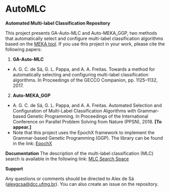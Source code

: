 # AutoMLC
**Automated Multi-label Classification Repository**

This project presents GA-Auto-MLC and Auto-MEKA_GGP, two methods that automatically select and configure multi-label classification algorithms based on the [MEKA tool](http://waikato.github.io/meka/). If you use this project in your work, please cite the following papers:

1. **GA-Auto-MLC**

  - A. G. C. de Sá, G. L. Pappa, and A. A. Freitas. Towards a method for automatically selecting and configuring multi-label classification algorithms. In Proceedings of the GECCO Companion, pp. 1125–1132, 2017.

2. **Auto-MEKA_GGP**

  - A. G. C. de Sá, G. L. Pappa, and A. A. Freitas. Automated Selection and Configuration of Multi-Label Classification Algorithms with Grammar-based Genetic Programming. In Proceedings of the  International Conference on Parallel Problem Solving from Nature (PPSN), 2018. **[To appear.]**
  - Note that this project uses the EpochX framework to implement the Grammar-based Genetic Programming (GGP). The library can be found in the link: [EpochX](https://www.epochx.org/) 
  
  

**Documentation**
The description of the multi-label classification (MLC) search is available in the following link: [MLC Search Space](https://github.com/laic-ufmg/automlc/blob/master/PPSN/MLC-SearchSpace.pdf)



**Support**

Any questions or comments should be directed to Alex de Sá (alexgcsa@dcc.ufmg.br). You can also create an issue on the repository.

